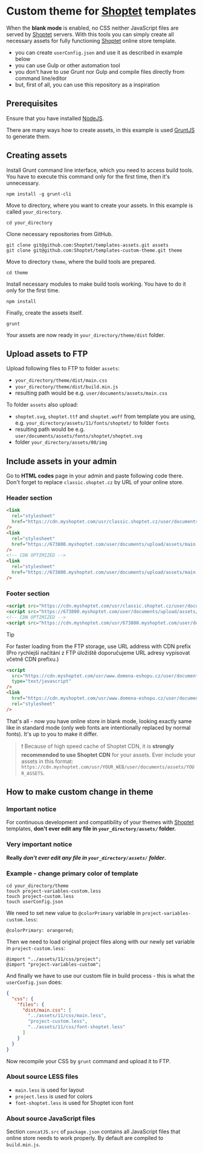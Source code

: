 # Custom theme for [Shoptet](https://www.shoptet.cz/) templates

When the **blank mode** is enabled, no CSS neither JavaScript files are served by [Shoptet](https://www.shoptet.cz/) servers.
With this tools you can simply create all necessary assets for fully functioning [Shoptet](https://www.shoptet.cz/) online store template.

- you can create `userConfig.json` and use it as described in example below
- you can use Gulp or other automation tool
- you don't have to use Grunt nor Gulp and compile files directly from command line/editor
- but, first of all, you can use this repository as a inspiration

## Prerequisites

Ensure that you have installed [NodeJS](https://nodejs.org/).

There are many ways how to create assets, in this example is used
[GruntJS](https://gruntjs.com/) to generate them.

## Creating assets

Install Grunt command line interface, which you need to access build tools.
You have to execute this command only for the first time, then it's unnecessary.

```shell
npm install -g grunt-cli
```

Move to directory, where you want to create your assets.
In this example is called `your_directory`.

```shell
cd your_directory
```

Clone necessary repositories from GitHub.

```shell
git clone git@github.com:Shoptet/templates-assets.git assets
git clone git@github.com:Shoptet/templates-custom-theme.git theme
```

Move to directory `theme`, where the build tools are prepared.

```shell
cd theme
```

Install necessary modules to make build tools working.
You have to do it only for the first time.

```shell
npm install
```

Finally, create the assets itself.

```shell
grunt
```

Your assets are now ready in `your_directory/theme/dist` folder.

## Upload assets to FTP

Upload following files to FTP to folder `assets`:

- `your_directory/theme/dist/main.css`
- `your_directory/theme/dist/build.min.js`
- resulting path would be e.g. `user/documents/assets/main.css`

To folder `assets` also upload:

- `shoptet.svg`, `shoptet.ttf` and `shoptet.woff` from template you are using,
  e.g. `your_directory/assets/11/fonts/shoptet/` to folder `fonts`
- resulting path would be e.g. `user/documents/assets/fonts/shoptet/shoptet.svg`
- folder `your_directory/assets/00/img`

## Include assets in your admin

Go to **HTML codes** page in your admin and paste following code there.
Don't forget to replace `classic.shoptet.cz` by URL of your online store.

### Header section

```html
<link
  rel="stylesheet"
  href="https://cdn.myshoptet.com/usr/classic.shoptet.cz/user/documents/assets/main.css"
/>
<link
  rel="stylesheet"
  href="https://673800.myshoptet.com/user/documents/upload/assets/main.css"
/>
<!-- CDN OPTIMIZED -->
<link
  rel="stylesheet"
  href="https://673800.myshoptet.com/user/documents/upload/assets/main.css"
/>
```

### Footer section

```html
<script src="https://cdn.myshoptet.com/usr/classic.shoptet.cz/user/documents/assets/build.min.js" />
<script src="https://673800.myshoptet.com/user/documents/upload/assets/build.min.js" />
<!-- CDN OPTIMIZED -->
<script src="https://cdn.myshoptet.com/usr/673800.myshoptet.com/user/documents/upload/assets/build.min.js" />
```

> [!TIP]
> For faster loading from the FTP storage, use URL address with CDN prefix (Pro rychlejší načítání z FTP úložiště doporučujeme URL adresy vypisovat včetně CDN prefixu.)

```html
<script
  src="https://cdn.myshoptet.com/usr/www.domena-eshopu.cz/user/documents/common.js"
  type="text/javascript"
/>
<link
  href="https://cdn.myshoptet.com/usr/www.domena-eshopu.cz/user/documents/style.css?v=1"
  rel="stylesheet"
/>
```

That's all - now you have online store in blank mode, looking exactly same like in standard mode
(only web fonts are intentionally replaced by normal fonts).
It's up to you to make it differ.

> ❗️ Because of high speed cache of Shoptet CDN, it is **strongly recommended to use Shoptet CDN** for your assets.
> Ever include your assets in this format: `https://cdn.myshoptet.com/usr/YOUR_WEB/user/documents/assets/YOUR_ASSETS`.

## How to make custom change in theme

### Important notice

For continuous development and compatibility of your themes with [Shoptet](https://www.shoptet.cz/) templates,
**don't ever edit any file in `your_directory/assets/` folder.**

### Very important notice

**Really _don't ever edit any file in `your_directory/assets/` folder_.**

### Example - change primary color of template

```shell
cd your_directory/theme
touch project-variables-custom.less
touch project-custom.less
touch userConfig.json
```

We need to set new value to `@colorPrimary` variable in
`project-variables-custom.less`:

```less
@colorPrimary: orangered;
```

Then we need to load original project files along with
our newly set variable in `project-custom.less`:

```less
@import "../assets/11/css/project";
@import "project-variables-custom";
```

And finally we have to use our custom file in build process -
this is what the `userConfig.json` does:

```json
{
  "css": {
    "files": {
      "dist/main.css": [
        "../assets/11/css/main.less",
        "project-custom.less",
        "../assets/11/css/font-shoptet.less"
      ]
    }
  }
}
```

Now recompile your CSS by `grunt` command and upload it to FTP.

### About source LESS files

- `main.less` is used for layout
- `project.less` is used for colors
- `font-shoptet.less` is used for Shoptet icon font

### About source JavaScript files

Section `concatJS.src` of `package.json` contains all JavaScript files
that online store needs to work properly. By default are compiled to
`build.min.js`.

